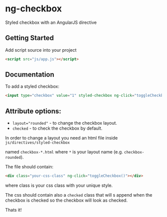 # ng-checkbox

Styled checkbox with an AngularJS directive

## Getting Started

Add script source into your project
```html
<script src="js/app.js"></script>
```

## Documentation

To add a styled checkbox:

```html
<input type="checkbox" value="1" styled-checkbox ng-click="toggleCheckbox()" ng-checked="checkbox"  />
```

## Attribute options:

* `layout="rounded"` - to change the checkbox layout.
* `checked` - to check the checkbox by default.

In order to change a layout you need an html file inside `js/directives/styled-checkbox`

named `checkbox-*.html` where `*` is your layout name (e.g. `checkbox-rounded`).

The file should contain:
```html
<div class="your-css-class" ng-click="toggleCheckbox()"></div>
```
where class is your css class with your unique style.

The css should contain also a `checked` class that will s append when the checkbox
is checked so the checkbox will look as checked.

Thats it!

